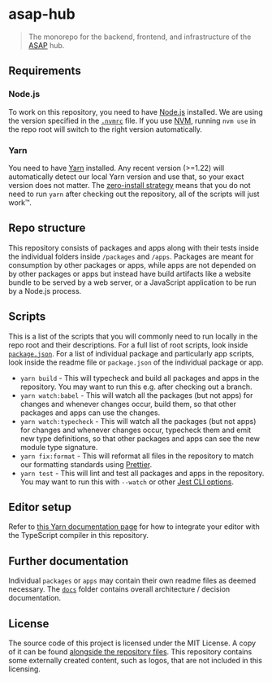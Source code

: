 # asap-hub

> The monorepo for the backend, frontend, and infrastructure of the [ASAP](https://parkinsonsroadmap.org/) hub.

## Requirements

### Node.js

To work on this repository, you need to have [Node.js](https://nodejs.org/) installed. We are using the version specified in the [`.nvmrc`](.nvmrc) file. If you use [NVM](https://github.com/nvm-sh/nvm), running `nvm use` in the repo root will switch to the right version automatically.

### Yarn

You need to have [Yarn](https://yarnpkg.com/) installed. Any recent version (>=1.22) will automatically detect our local Yarn version and use that, so your exact version does not matter.
The [zero-install strategy](https://yarnpkg.com/features/zero-installs) means that you do not need to run `yarn` after checking out the repository, all of the scripts will just work™.

## Repo structure

This repository consists of packages and apps along with their tests inside the individual folders inside `/packages` and `/apps`. Packages are meant for consumption by other packages or apps, while apps are not depended on by other packages or apps but instead have build artifacts like a website bundle to be served by a web server, or a JavaScript application to be run by a Node.js process.

## Scripts

This is a list of the scripts that you will commonly need to run locally in the repo root and their descriptions.
For a full list of root scripts, look inside [`package.json`](package.json).
For a list of individual package and particularly app scripts, look inside the readme file or `package.json` of the individual package or app.

- `yarn build` - This will typecheck and build all packages and apps in the repository. You may want to run this e.g. after checking out a branch.
- `yarn watch:babel` - This will watch all the packages (but not apps) for changes and whenever changes occur, build them, so that other packages and apps can use the changes.
- `yarn watch:typecheck` - This will watch all the packages (but not apps) for changes and whenever changes occur, typecheck them and emit new type definitions, so that other packages and apps can see the new module type signature.
- `yarn fix:format` - This will reformat all files in the repository to match our formatting standards using [Prettier](https://prettier.io/).
- `yarn test` - This will lint and test all packages and apps in the repository. You may want to run this with `--watch` or other [Jest CLI options](https://jestjs.io/docs/en/cli.html).

## Editor setup

Refer to [this Yarn documentation page](https://yarnpkg.com/advanced/editor-sdks) for how to integrate your editor with the TypeScript compiler in this repository.

## Further documentation

Individual `packages` or `apps` may contain their own readme files as deemed necessary.
The [`docs`](docs) folder contains overall architecture / decision documentation.

## License

The source code of this project is licensed under the MIT License.
A copy of it can be found [alongside the repository files](LICENSE.txt).
This repository contains some externally created content, such as logos, that are not included in this licensing.
